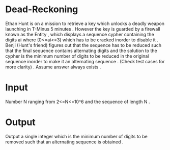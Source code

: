 # Dead-Reckoning 
Ethan Hunt is on a mission to retrieve a key which unlocks a deadly weapon launching in T-Minus 5 minutes . However the key is guarded by a firewall known as the Entity , which displays a sequence cypher containing the digits ai where (0<=ai<=3) which has to be cracked inorder to disable it . Benji (Hunt's friend) figures out that the sequence has to be reduced such that the final sequence contains alternating digits and the solution to the cypher is the minimum number of digits to be reduced in the original sequence inorder to make it an alternating sequence . (Check test cases for more clarity) . Assume answer always exists . 

# Input
Number N ranging from 2<=N<=10^6 and the sequence of length N . 

# Output 
Output a single integer which is the minimum number of digits to be removed such that an alternating sequence is obtained . 
